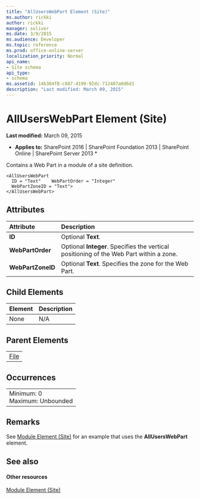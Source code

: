 ```yaml
---
title: "AllUsersWebPart Element (Site)"
ms.author: rickki
author: rickki
manager: soliver
ms.date: 3/9/2015
ms.audience: Developer
ms.topic: reference
ms.prod: office-online-server
localization_priority: Normal
api_name:
- Site schema
api_type:
- schema
ms.assetid: 14b304f8-c887-4199-92dc-712407a0d6d3
description: "Last modified: March 09, 2015"
---
```


# AllUsersWebPart Element (Site)

 **Last modified:** March 09, 2015 
  
 * **Applies to:** SharePoint 2016 | SharePoint Foundation 2013 | SharePoint Online | SharePoint Server 2013 * 
  
Contains a Web Part in a module of a site definition.
  
```
<AllUsersWebPart
  ID = "Text"    WebPartOrder = "Integer"
  WebPartZoneID = "Text">
</AllUsersWebPart>
```

## Attributes

|**Attribute**|**Description**|
|:-----|:-----|
|**ID** <br/> |Optional **Text**.  <br/> |
|**WebPartOrder** <br/> |Optional **Integer**. Specifies the vertical positioning of the Web Part within a zone.  <br/> |
|**WebPartZoneID** <br/> |Optional **Text**. Specifies the zone for the Web Part.  <br/> |
   
## Child Elements

|**Element**|**Description**|
|:-----|:-----|
|None  <br/> |N/A  <br/> |
   
## Parent Elements

||
|:-----|
|[File](file-element.md)|
   
## Occurrences

||
|:-----|
|Minimum: 0  <br/> Maximum: Unbounded  <br/> |
   
## Remarks

See [Module Element (Site)](module-element-site.md) for an example that uses the **AllUsersWebPart** element. 
  
## See also

#### Other resources

[Module Element (Site)](module-element-site.md)

